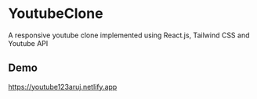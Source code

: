 # YoutubeClone

A responsive youtube clone implemented using React.js, Tailwind CSS and Youtube API


## Demo

https://youtube123aruj.netlify.app
